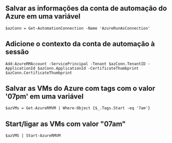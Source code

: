 ## Salvar as informações da conta de automação do Azure em uma variável

```
$azConn = Get-AutomationConnection -Name 'AzureRunAsConnection'

```

## Adicione o contexto da conta de automação à sessão

```
Add-AzureRMAccount -ServicePrincipal -Tenant $azConn.TenantID -ApplicationId $azConn.ApplicationId -CertificateThumbprint $azConn.CertificateThumbprint

```

## Salvar as VMs do Azure com tags com o valor '07pm' em uma variável

```
$azVMs = Get-AzureRMVM | Where-Object {$_.Tags.Start -eq '7am'}

```

## Start/ligar as VMs com valor "07am"

```
$azVMS | Start-AzureRMVM

```
